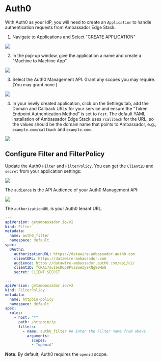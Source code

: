 # Auth0

With Auth0 as your IdP, you will need to create an `Application` to handle authentication requests from Ambassador Edge Stack.

1. Navigate to Applications and Select "CREATE APPLICATION"

  ![](../../../doc-images/create-application.png)

2. In the pop-up window, give the application a name and create a "Machine to Machine App"

  ![](../../../doc-images/machine-machine.png)

3. Select the Auth0 Management API. Grant any scopes you may require. (You may grant none.) 

  ![](../../../doc-images/scopes.png)
  
4. In your newly created application, click on the Settings tab, add the Domain and Callback URLs for your service and ensure the "Token Endpoint Authentication Method" is set to `Post`. The default YAML installation of Ambassador Edge Stack uses `/callback` for the URL, so the values should be the domain name that points to Ambassador, e.g., `example.com/callback` and `example.com`.



  ![](../../../doc-images/Auth0_none.png)

## Configure Filter and FilterPolicy


Update the Auth0 `Filter` and `FilterPolicy`. You can get the `ClientID` and `secret` from your application settings:


   ![](../../../doc-images/Auth0_secret.png)

   The `audience` is the API Audience of your Auth0 Management API:

   ![](../../../doc-images/Auth0_audience.png)

   The `authorizationURL` is your Auth0 tenant URL.

   ```yaml
   ---
   apiVersion: getambassador.io/v2
   kind: Filter
   metadata:
     name: auth0_filter
     namespace: default
   spec:
     OAuth2:
       authorizationURL: https://datawire-ambassador.auth0.com
       clientURL: https://datawire-ambassador.com
       audience: https://datawire-ambassador.auth0.com/api/v2/
       clientID: fCRAI7svzesD6p8Pv22wezyYXNg80Ho8
       secret: CLIENT_SECRET
   ```

   ```yaml
   ---
   apiVersion: getambassador.io/v2
   kind: FilterPolicy
   metadata:
     name: httpbin-policy
     namespace: default
   spec:
     rules:
       - host: "*"
         path: /httpbin/ip
         filters:
           - name: auth0_filter ## Enter the Filter name from above
             arguments:
               scopes:
               - "openid"
   ```

  **Note:** By default, Auth0 requires the `openid` scope. 


